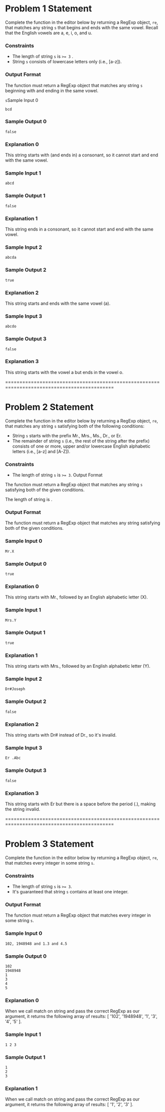 # Problem 1 Statement

Complete the function in the editor below by returning a RegExp object, `re`, that matches any string `s` that begins and ends with the same vowel. Recall that the English vowels are a, e, i, o, and u.

### Constraints

* The length of string `s` is `>= 3` .
* String `s` consists of lowercase letters only (i.e., [a-z]).
### Output Format

The function must return a RegExp object that matches any string `s` beginning with and ending in the same vowel.

`s`Sample Input 0
```
bcd
```
### Sample Output 0
```
false
```
### Explanation 0

This string starts with (and ends in) a consonant, so it cannot start and end with the same vowel.

### Sample Input 1
```
abcd
```
### Sample Output 1
```
false
```
### Explanation 1

This string ends in a consonant, so it cannot start and end with the same vowel.

### Sample Input 2
```
abcda
```
### Sample Output 2
```
true
```
### Explanation 2

This string starts and ends with the same vowel (a).

### Sample Input 3
```
abcdo
```
### Sample Output 3
```
false
```
### Explanation 3

This string starts with the vowel a but ends in the vowel o.

============================================================================================

# Problem 2 Statement
Complete the function in the editor below by returning a RegExp object, `re`, that matches any string `s` satisfying both of the following conditions:

* String `s` starts with the prefix Mr., Mrs., Ms., Dr., or Er.
* The remainder of string `s` (i.e., the rest of the string after the prefix) consists of one or more, upper and/or lowercase English alphabetic letters (i.e., [a-z] and [A-Z]).
### Constraints

* The length of string `s` is `>= 3`.
Output Format

The function must return a RegExp object that matches any string `s` satisfying both of the given conditions.

The length of string  is  .
### Output Format

The function must return a RegExp object that matches any string  satisfying both of the given conditions.

### Sample Input 0
```
Mr.X
```
### Sample Output 0
```
true
```
### Explanation 0

This string starts with Mr., followed by an English alphabetic letter (X).

### Sample Input 1
```
Mrs.Y
```
### Sample Output 1
```
true
```
### Explanation 1

This string starts with Mrs., followed by an English alphabetic letter (Y).

### Sample Input 2
```
Dr#Joseph
```
### Sample Output 2
```
false
```
### Explanation 2

This string starts with Dr# instead of Dr., so it's invalid.

### Sample Input 3
```
Er .Abc
```
### Sample Output 3
```
false
```
### Explanation 3

This string starts with Er but there is a space before the period (.), making the string invalid.

============================================================================================

# Problem 3 Statement
Complete the function in the editor below by returning a RegExp object, `re`, that matches every integer in some string `s`.

### Constraints

* The length of string `s` is `>= 3`.
* It's guaranteed that string `s` contains at least one integer.
### Output Format

The function must return a RegExp object that matches every integer in some string `s`.
### Sample Input 0
```
102, 1948948 and 1.3 and 4.5
```
### Sample Output 0
```
102
1948948
1
3
4
5
```
### Explanation 0

When we call match on string  and pass the correct RegExp as our argument, it returns the following array of results: [ '102', '1948948', '1', '3', '4', '5' ].

### Sample Input 1
```
1 2 3
```
### Sample Output 1
```
1
2
3
```
### Explanation 1

When we call match on string  and pass the correct RegExp as our argument, it returns the following array of results: [ '1', '2', '3' ].